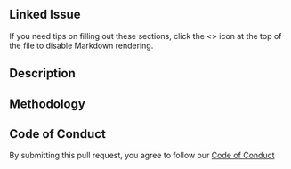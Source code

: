 ## Linked Issue

If you need tips on filling out these sections, click the <> icon at the top of the file to disable Markdown rendering. 

<!-- If you have a pull request related to a current issue please link to that issue number.

That issue can be linked to the pull request by using the side panel in the Github UI or using the `#` symbol followed by the number of the associated issue]_ 

To link a pull request to an issue to show that a fix is in progress and to automatically close the issue when someone merges the pull request, type the keyword "Closes" followed by a reference to the issue. For example, Closes #404 or Closes Virtual-Coffee/virtualcoffee.io/issues/404.

-->

## Description

<!--_[A pull request description describes what constitutes the Pull Request and what changes you have made to the code.
It explains what you've done, including any code changes, configuration changes, migrations included, new APIs introduced,
changes made to old APIs, any new workers/crons introduced in the system, copy changes, and so on. You get the gist.]_ -->

## Methodology

<!-- _[This section explains why the above changes explained were done.
Sometimes a developer feels that it's okay to write "Business/Product requirement" in the description. That's fine, but doing so defeats the purpose of this section.
If there is a better explanation as to why the changes were suggested, it's always good to attach a document reference link for that information.
A good "Why" section should explain the reasoning behind any changes.]_ -->

## Code of Conduct

 By submitting this pull request, you agree to follow our [Code of Conduct](https://virtualcoffee.io/code-of-conduct/)

